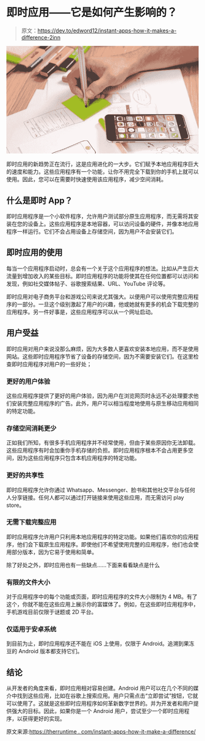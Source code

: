 # 即时应用——它是如何产生影响的？

> 原文：<https://dev.to/edword12/instant-apps-how-it-makes-a-difference-2inn>

[![](img/d7da5e9b326db1c1e964b2994bac96e4.png)](https://res.cloudinary.com/practicaldev/image/fetch/s--ZH36dNLa--/c_limit%2Cf_auto%2Cfl_progressive%2Cq_auto%2Cw_880/https://i1.wp.com/theruntime.com/wp-content/uploads/2019/03/app-idea.jpg%3Fzoom%3D2%26resize%3D750%252C420%26ssl%3D1)

即时应用的新趋势正在流行，这是应用进化的一大步。它们赋予本地应用程序巨大的速度和能力。这些应用程序有一个功能，让你不用完全下载到你的手机上就可以使用。因此，您可以在需要时快速使用该应用程序，减少空间消耗。

## 什么是即时 App？

即时应用程序是一个小软件程序，允许用户测试部分原生应用程序，而无需将其安装在您的设备上。这些应用程序是本地容器，可以访问设备的硬件，并像本地应用程序一样运行。它们不会占用设备上存储空间，因为用户不会安装它们。

## 即时应用的使用

每当一个应用程序启动时，总会有一个关于这个应用程序的想法。比如从产生巨大流量到增加收入的某些目标。即时应用程序的功能将使其在任何位置都可以访问和发现，例如社交媒体帖子、谷歌搜索结果、URL、YouTube 评论等。

即时应用对电子商务平台和游戏公司来说尤其强大。以便用户可以使用完整应用程序的一部分。一旦这个级别激起了用户的兴趣，他或她就有更多的机会下载完整的应用程序。另一件好事是，这些应用程序可以从一个网址启动。

## 用户受益

即时应用对用户来说没那么麻烦，因为大多数人更喜欢安装本地应用，而不是使用网站。这些即时应用程序节省了设备的存储空间，因为不需要安装它们。在这里检查即时应用程序对用户的一些好处；

### 更好的用户体验

这些应用程序提供了更好的用户体验，因为用户在浏览网页时永远不必处理要求他们安装完整应用程序的广告。此外，用户可以相当程度地使用与原生移动应用相同的特定功能。

### 存储空间消耗更少

正如我们所知，有很多手机应用程序并不经常使用，但由于某些原因你无法卸载。这些应用程序有时会加重你手机存储的负担。即时应用程序根本不会占用更多空间，因为这些应用程序只包含本机应用程序的特定功能。

### 更好的共享性

即时应用程序允许你通过 Whatsapp、Messenger、脸书和其他社交平台与任何人分享链接。任何人都可以通过打开链接来使用这些应用，而无需访问 play store。

### 无需下载完整应用

即时应用程序允许用户只利用本地应用程序的特定功能。如果他们喜欢你的应用程序，他们会下载原生应用程序。即使他们不希望使用完整的应用程序，他们也会使用部分版本，因为它易于使用和简单。

除了好处之外，即时应用也有一些缺点……下面来看看缺点是什么

### 有限的文件大小

对于应用程序中的每个功能或页面，即时应用程序的文件大小限制为 4 MB。有了这个，你就不能在这些应用上展示你的富媒体了。例如，在这些即时应用程序中，手机游戏目前仅限于谜题或 2D 平台。

### 仅适用于安卓系统

到目前为止，即时应用程序还不能在 iOS 上使用，仅限于 Android。追溯到果冻豆的 Android 版本都支持它们。

## 结论

从开发者的角度来看，即时应用相对容易创建。Android 用户可以在几个不同的媒介中找到这些应用，比如在谷歌上搜索应用。用户只需点击“立即尝试”按钮，它就可以使用了。这就是这些即时应用程序如何革新数字世界的。并为开发者和用户提供强大的目标。因此，如果你是一个 Android 用户，尝试至少一个即时应用程序，以获得更好的实现。

原文来源:[https://therruntime . com/instant-apps-how-it-make-a-difference/](https://theruntime.com/instant-apps-how-it-makes-a-difference/)